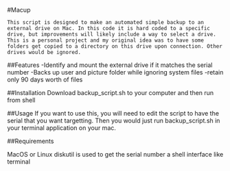 #Macup

    This script is designed to make an automated simple backup to an external drive on Mac. In this code it is hard coded to a specific drive, but improvements will likely include a way to select a drive. This is a personal project and my original idea was to have some folders get copied to a directory on this drive upon connection. Other drives would be ignored.

##Features
-Identify and mount the external drive if it matches the serial number
-Backs up user and picture folder while ignoring system files
-retain only 90 days worth of files

##Installation
    Download backup_script.sh to your computer and then run from shell

##Usage
    If you want to use this, you will need to edit the script to have the serial that you want targetting. Then you would just run backup_script.sh in your terminal application on your mac.

##Requirements

MacOS or Linux
diskutil is used to get the serial number
a shell interface like terminal




